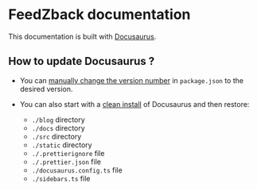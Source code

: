# FeedZback documentation

This documentation is built with [Docusaurus](https://docusaurus.io/).

## How to update Docusaurus ?

- You can [manually change the version number](https://docusaurus.io/docs/installation#updating-your-docusaurus-version) in `package.json` to the desired version.

- You can also start with a [clean install](https://docusaurus.io/docs/installation#scaffold-project-website) of Docusaurus and then restore:
  - `./blog` directory
  - `./docs` directory
  - `./src` directory
  - `./static` directory
  - `./.prettierignore` file
  - `./.prettier.json` file
  - `./docusaurus.config.ts` file
  - `./sidebars.ts` file
